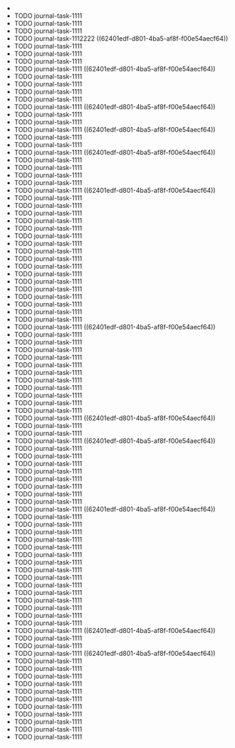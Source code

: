 -
- TODO  journal-task-1111
- TODO  journal-task-1111
- TODO  journal-task-1111
- TODO  journal-task-1112222 ((62401edf-d801-4ba5-af8f-f00e54aecf64))
- TODO  journal-task-1111
- TODO  journal-task-1111
- TODO  journal-task-1111
- TODO  journal-task-1111 ((62401edf-d801-4ba5-af8f-f00e54aecf64))
- TODO  journal-task-1111
- TODO  journal-task-1111
- TODO  journal-task-1111
- TODO  journal-task-1111
- TODO  journal-task-1111 ((62401edf-d801-4ba5-af8f-f00e54aecf64))
- TODO  journal-task-1111
- TODO  journal-task-1111
- TODO  journal-task-1111 ((62401edf-d801-4ba5-af8f-f00e54aecf64))
- TODO  journal-task-1111
- TODO  journal-task-1111
- TODO  journal-task-1111 ((62401edf-d801-4ba5-af8f-f00e54aecf64))
- TODO  journal-task-1111
- TODO  journal-task-1111
- TODO  journal-task-1111
- TODO  journal-task-1111
- TODO  journal-task-1111 ((62401edf-d801-4ba5-af8f-f00e54aecf64))
- TODO  journal-task-1111
- TODO  journal-task-1111
- TODO  journal-task-1111
- TODO  journal-task-1111
- TODO  journal-task-1111
- TODO  journal-task-1111
- TODO  journal-task-1111
- TODO  journal-task-1111
- TODO  journal-task-1111
- TODO  journal-task-1111
- TODO  journal-task-1111
- TODO  journal-task-1111
- TODO  journal-task-1111
- TODO  journal-task-1111
- TODO  journal-task-1111
- TODO  journal-task-1111
- TODO  journal-task-1111
- TODO  journal-task-1111 ((62401edf-d801-4ba5-af8f-f00e54aecf64))
- TODO  journal-task-1111
- TODO  journal-task-1111
- TODO  journal-task-1111
- TODO  journal-task-1111
- TODO  journal-task-1111
- TODO  journal-task-1111
- TODO  journal-task-1111
- TODO  journal-task-1111
- TODO  journal-task-1111
- TODO  journal-task-1111
- TODO  journal-task-1111
- TODO  journal-task-1111 ((62401edf-d801-4ba5-af8f-f00e54aecf64))
- TODO  journal-task-1111
- TODO  journal-task-1111
- TODO  journal-task-1111 ((62401edf-d801-4ba5-af8f-f00e54aecf64))
- TODO  journal-task-1111
- TODO  journal-task-1111
- TODO  journal-task-1111
- TODO  journal-task-1111
- TODO  journal-task-1111
- TODO  journal-task-1111
- TODO  journal-task-1111
- TODO  journal-task-1111
- TODO  journal-task-1111 ((62401edf-d801-4ba5-af8f-f00e54aecf64))
- TODO  journal-task-1111
- TODO  journal-task-1111
- TODO  journal-task-1111
- TODO  journal-task-1111
- TODO  journal-task-1111
- TODO  journal-task-1111
- TODO  journal-task-1111
- TODO  journal-task-1111
- TODO  journal-task-1111
- TODO  journal-task-1111
- TODO  journal-task-1111
- TODO  journal-task-1111
- TODO  journal-task-1111
- TODO  journal-task-1111
- TODO  journal-task-1111
- TODO  journal-task-1111 ((62401edf-d801-4ba5-af8f-f00e54aecf64))
- TODO  journal-task-1111
- TODO  journal-task-1111
- TODO  journal-task-1111 ((62401edf-d801-4ba5-af8f-f00e54aecf64))
- TODO  journal-task-1111
- TODO  journal-task-1111
- TODO  journal-task-1111
- TODO  journal-task-1111
- TODO  journal-task-1111
- TODO  journal-task-1111
- TODO  journal-task-1111
- TODO  journal-task-1111
- TODO  journal-task-1111
- TODO  journal-task-1111
- TODO  journal-task-1111